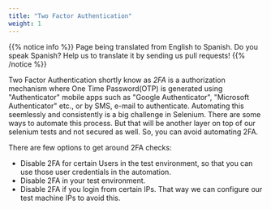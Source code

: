 ```yaml
---
title: "Two Factor Authentication"
weight: 1
---
```


{{% notice info %}}
<i class="fas fa-language"></i> Page being translated from 
English to Spanish. Do you speak Spanish? Help us to translate
it by sending us pull requests!
{{% /notice %}}

Two Factor Authentication shortly know as _2FA_ is a authorization mechanism where One Time Password(OTP) is generated using "Authenticator" mobile apps such as "Google Authenticator", "Microsoft Authenticator" etc., or by SMS, e-mail to authenticate. Automating this seemlessly and consistently is a big challenge in Selenium. There are some ways to automate this process. But that will be another layer on top of our selenium tests and not secured as well.  So, you can avoid automating 2FA.

There are few options to get around 2FA checks:

* Disable 2FA for certain Users in the test environment, so that you can use those user credentials in the automation.
* Disable 2FA in your test environment.
* Disable 2FA if you login from certain IPs. That way we can configure our test machine IPs to avoid this.
